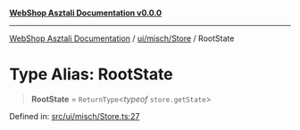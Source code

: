 [**WebShop Asztali Documentation v0.0.0**](../../../../README.md)

***

[WebShop Asztali Documentation](../../../../modules.md) / [ui/misch/Store](../README.md) / RootState

# Type Alias: RootState

> **RootState** = `ReturnType`\<*typeof* `store.getState`\>

Defined in: [src/ui/misch/Store.ts:27](https://github.com/akosgamer1000/webshop_asztali/blob/694dfb5919995863486557fe9c75abb7edf40a6c/src/ui/misch/Store.ts#L27)
